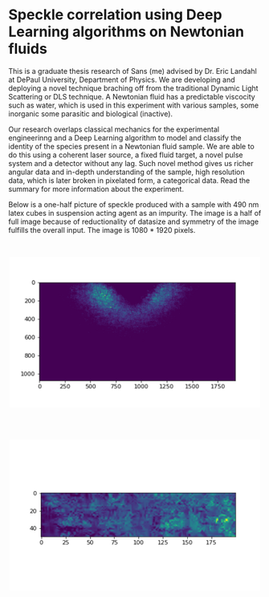 # Speckle correlation using Deep Learning algorithms on Newtonian fluids

This is a graduate thesis research of Sans (me) advised by Dr. Eric Landahl at DePaul University, Department of Physics. We are developing and deploying a novel technique braching off from the traditional Dynamic Light Scattering or DLS technique. A Newtonian fluid has a predictable viscocity such as water, which is used in this experiment with various samples, some inorganic some parasitic and biological (inactive). 

Our research overlaps classical mechanics for the experimental engineerinng and a Deep Learning algorithm to model and classify the identity of the species present in a Newtonian fluid sample. We are able to do this using a coherent laser source, a fixed fluid target, a novel pulse system and a detector without any lag. Such novel method gives us richer angular data and in-depth understanding of the sample, high resolution data, which is later broken in pixelated form, a categorical data. Read the summary for more information about the experiment. 

Below is a one-half picture of speckle produced with a sample with 490 nm latex cubes in suspension acting agent as an impurity. The image is a half of full image because of reductionality of datasize and symmetry of the image fulfills the overall input. The image is 1080 * 1920 pixels. 

<br>
<p align="center">
<img src = "Images/Picture1.png" "Images/Picture1.png" width = "500" height = "300">
</p>
<br>

<br>
<p align="center">
<img src = "Images/50_100,300_500.png" "Images/50_100,300_500.png" width = "500" height = "300">
</p>
<br>


